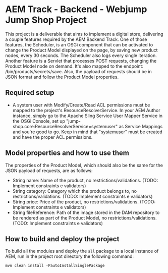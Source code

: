 # AEM Track - Backend - Webjump Jump Shop Project

This project is a deliverable that aims to implement a digital store, delivering a couple features required by the AEM Backend Track.
One of those features, the Scheduler, is an OSGi component that can be activated to change the Product Model displayed on the page, by saving new product nodes, every 30 seconds.
The Scheduler also logs every single iteration.
Another feature is a Servlet that processes POST requests, changing the Product Model node on demand. It's also mapped to the endpoint: /bin/products/secrets/save. 
Also, the payload of requests should be in JSON format and follow the Product Model properties.   

## Required setup 

- A system user with Modify/Create/Read ACL permissions must be mapped to the project's ResourceResolverService. In your AEM Author instance, simply go to the Apache Sling Service User Mapper Service in the OSGi Console, set up "jump-shop.core:ResourceResolverService=systemuser" as Service Mappings and you're good to go. Keep in mind that "systemuser" must be created and have the proper ACL permissions.

## Model properties and how to use them

The properties of the Product Model, which should also be the same for the JSON payload of requests, are as follows:

* String name: Name of the product, no restrictions/validations. (TODO: Implement constraints e validators)
* String category: Category which the product belongs to, no restrictions/validations. (TODO: Implement constraints e validators)
* String price: Price of the product, no restrictions/validations. (TODO: Implement constraints e validators)
* String fileReference: Path of the image stored in the DAM repository to be rendered as part of the Product Model, no restrictions/validations. (TODO: Implement constraints e validators)

## How to build and deploy the project

To build all the modules and deploy the `all` package to a local instance of AEM, run in the project root directory the following command:

    mvn clean install -PautoInstallSinglePackage
